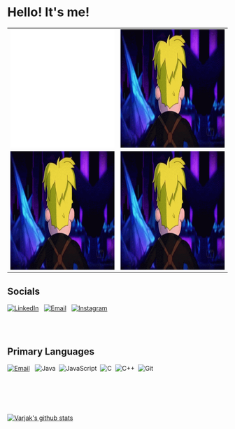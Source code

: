 # Hello! It's me!
|           |            | 
|----------|:-------------:|
| <img src="https://github.com/varjakw/varjakw/blob/main/bio.svg" width="480" height="270" /> |  <img src="https://github.com/varjakw/varjakw/blob/main/final-space-kiss-face.gif" width="480" height="270" /> |
| <img src="https://github.com/varjakw/varjakw/blob/main/final-space-kiss-face.gif" width="480" height="270" />  |  <img src="https://github.com/varjakw/varjakw/blob/main/final-space-kiss-face.gif" width="480" height="270" /> |


  
## Socials
<!--<a href="mailto:vwolfe@tcd.ie" target="_blank"><img align="left" alt="Varjak | Email" width="40px" src="https://github.com/varjakw/varjakw/blob/main/email.png" /></a>
<a href="https://www.linkedin.com/in/varjak/" target="_blank"><img align="left" alt="Varjak | LinkedIn" width="40px" src="https://github.com/varjakw/varjakw/blob/main/linkedin.png" /></a>
<a href="https://instagram.com/varjakw" target="_blank"><img align="left" alt="Varjak | Instagram" width="40px" src="https://github.com/varjakw/varjakw/blob/main/insta.png" /></a>
-->
<a href="https://www.linkedin.com/in/varjak/"><img alt="LinkedIn" height = "40px" width="150px" src="https://img.shields.io/badge/linkedin%20-%230077B5.svg?&style=flat&logo=linkedin&logoColor=white"/></a> &nbsp;
<a href="mailto:vwolfe@tcd.ie"><img alt="Email" height = "40px" width="110px"  src="https://img.shields.io/badge/Gmail-D14836?style=flat&logo=gmail&logoColor=white" /></a> &nbsp;
<a href="https://instagram.com/varjakw"><img alt="Instagram" height = "40px" width="190px"  src="https://img.shields.io/badge/-@varjakw_-E4405F?style=flat&logo=Instagram&logoColor=white"/></a> &nbsp;


  </br>
   </br>
  
## Primary Languages
<!--
<a href="" target="_blank"><img align="left" alt="HTML5" width="100px" src="https://github.com/varjakw/varjakw/blob/main/python.png" /></a>
<a href="" target="_blank"><img align="left" alt="CSS3" width="60px" src="https://github.com/varjakw/varjakw/blob/main/java.png" /></a>
![Python](https://img.shields.io/badge/-Python-05122A?style=flat&logo=python)&nbsp;
-->
<a href=""><img alt="Email" height = "40px" width="110px"  src="https://img.shields.io/badge/-Python-05122A?style=flat&logo=python" /></a> &nbsp;
![Java](https://img.shields.io/badge/-Java-05122A?style=flat&logo=Java&logoColor=FFA518)&nbsp;
![JavaScript](https://img.shields.io/badge/-JavaScript-05122A?style=flat&logo=javascript)&nbsp;
![C](https://img.shields.io/badge/-C-05122A?style=flat&logo=C&logoColor=A8B9CC)&nbsp;
![C++](https://img.shields.io/badge/-C++-05122A?style=flat&logo=C%2B%2B&logoColor=00599C)&nbsp;
![Git](https://img.shields.io/badge/-Git-05122A?style=flat&logo=git)&nbsp;

   </br>
   </br>
   </br>
   </br>
   
   
  
  [![Varjak's github stats](https://github-readme-stats.vercel.app/api?username=varjakw&include_all_commits=true&count_private=true&show_icons=true&line_height=20&title_color=FFFFFF&icon_color=FFFFFF&text_color=FFFFFF&bg_color=0D1117)](https://github.com/anuraghazra/github-readme-stats)



<!-- comment// 
<p float="left">
  <img src="https://github.com/varjakw/varjakw/blob/main/bio.svg" width="480" height="270" />
  <img src="https://github.com/varjakw/varjakw/blob/main/final-space-kiss-face.gif" width="480" height="270" /> 
</p>

<img align="left" width="480" height="270" src="https://github.com/varjakw/varjakw/blob/main/bio.svg">

<img align="right" width="480" height="270" src="https://github.com/varjakw/varjakw/blob/main/final-space-kiss-face.gif">   //comment-->









